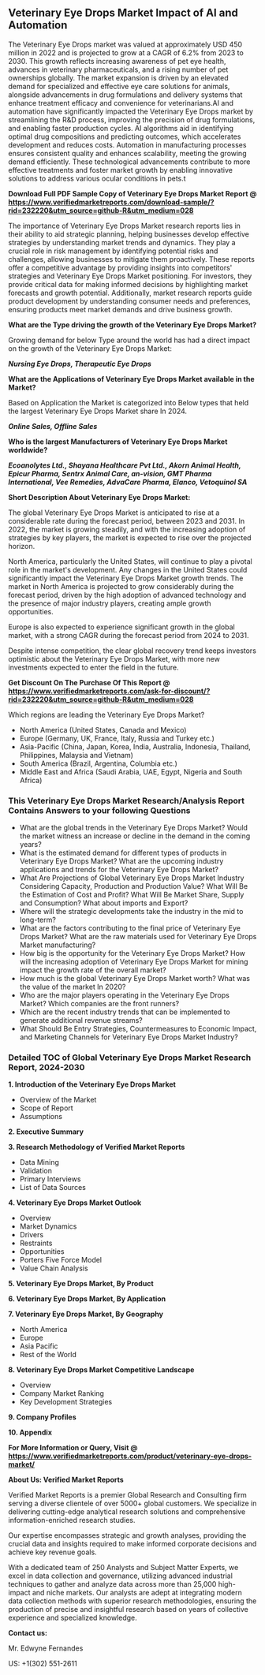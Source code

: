 <h2>Veterinary Eye Drops Market Impact of AI and Automation</h2>The Veterinary Eye Drops market was valued at approximately USD 450 million in 2022 and is projected to grow at a CAGR of 6.2% from 2023 to 2030. This growth reflects increasing awareness of pet eye health, advances in veterinary pharmaceuticals, and a rising number of pet ownerships globally. The market expansion is driven by an elevated demand for specialized and effective eye care solutions for animals, alongside advancements in drug formulations and delivery systems that enhance treatment efficacy and convenience for veterinarians.AI and automation have significantly impacted the Veterinary Eye Drops market by streamlining the R&D process, improving the precision of drug formulations, and enabling faster production cycles. AI algorithms aid in identifying optimal drug compositions and predicting outcomes, which accelerates development and reduces costs. Automation in manufacturing processes ensures consistent quality and enhances scalability, meeting the growing demand efficiently. These technological advancements contribute to more effective treatments and foster market growth by enabling innovative solutions to address various ocular conditions in pets.t</p><p id="" class=""><strong>Download Full PDF Sample Copy of Veterinary Eye Drops Market Report @ <a href="https://www.verifiedmarketreports.com/download-sample/?rid=232220&utm_source=github-R&utm_medium=028" target="_blank">https://www.verifiedmarketreports.com/download-sample/?rid=232220&utm_source=github-R&utm_medium=028</a></strong></p><p>The importance of&nbsp;Veterinary Eye Drops Market research reports lies in their ability to aid strategic planning, helping businesses develop effective strategies by understanding market trends and dynamics. They play a crucial role in risk management by identifying potential risks and challenges, allowing businesses to mitigate them proactively. These reports offer a competitive advantage by providing insights into competitors' strategies and Veterinary Eye Drops Market positioning. For investors, they provide critical data for making informed decisions by highlighting market forecasts and growth potential. Additionally, market research reports guide product development by understanding consumer needs and preferences, ensuring products meet market demands and drive business growth.</p><p><strong>What are the&nbsp;Type driving the growth of the Veterinary Eye Drops Market?</strong></p><p id="" class="">Growing demand for below Type around the world has had a direct impact on the growth of the Veterinary Eye Drops Market:</p><em><strong>Nursing Eye Drops, Therapeutic Eye Drops</strong></em></p><strong>What are the&nbsp;Applications&nbsp;of Veterinary Eye Drops Market available in the Market?</strong></p><p id="" class="">Based on Application the Market is categorized into Below types that held the largest Veterinary Eye Drops Market share In 2024.</p><em><strong>Online Sales, Offline Sales</strong></em></p><strong>Who is the largest Manufacturers of Veterinary Eye Drops Market worldwide?</strong></p><p><em><strong>Ecoanolytes Ltd., Shayana Healthcare Pvt Ltd., Akorn Animal Health, Epicur Pharma, Sentrx Animal Care, an-vision, GMT Pharma International, Vee Remedies, AdvaCare Pharma, Elanco, Vetoquinol SA</strong></em></p><p id="" class=""><strong>Short Description About Veterinary Eye Drops Market:</strong></p><p>The global Veterinary Eye Drops Market is anticipated to rise at a considerable rate during the forecast period, between 2023 and 2031. In 2022, the market is growing steadily, and with the increasing adoption of strategies by key players, the market is expected to rise over the projected horizon.</p><p>North America, particularly the United States, will continue to play a pivotal role in the market's development. Any changes in the United States could significantly impact the Veterinary Eye Drops Market growth trends. The market in North America is projected to grow considerably during the forecast period, driven by the high adoption of advanced technology and the presence of major industry players, creating ample growth opportunities.</p><p>Europe is also expected to experience significant growth in the global market, with a strong CAGR during the forecast period from 2024 to 2031.</p><p>Despite intense competition, the clear global recovery trend keeps investors optimistic about the Veterinary Eye Drops Market, with more new investments expected to enter the field in the future.</p><p id="" class=""><strong>Get Discount On The Purchase Of This Report @ <a href="https://www.verifiedmarketreports.com/ask-for-discount/?rid=232220&utm_source=github-R&utm_medium=028" target="_blank">https://www.verifiedmarketreports.com/ask-for-discount/?rid=232220&utm_source=github-R&utm_medium=028</a></strong></p>Which regions are leading the Veterinary Eye Drops Market?</p><ul><li>North America (United States, Canada and Mexico)</li><li>Europe (Germany, UK, France, Italy, Russia and Turkey etc.)</li><li>Asia-Pacific (China, Japan, Korea, India, Australia, Indonesia, Thailand, Philippines, Malaysia and Vietnam)</li><li>South America (Brazil, Argentina, Columbia etc.)</li><li>Middle East and Africa (Saudi Arabia, UAE, Egypt, Nigeria and South Africa)</li></ul><h3 id="" class="">This Veterinary Eye Drops Market Research/Analysis Report Contains Answers to your following Questions</h3><ul><li>What are the global trends in the Veterinary Eye Drops Market? Would the market witness an increase or decline in the demand in the coming years?</li><li>What is the estimated demand for different types of products in Veterinary Eye Drops Market? What are the upcoming industry applications and trends for the Veterinary Eye Drops Market?</li><li>What Are Projections of Global Veterinary Eye Drops Market Industry Considering Capacity, Production and Production Value? What Will Be the Estimation of Cost and Profit? What Will Be Market Share, Supply and Consumption? What about imports and Export?</li><li>Where will the strategic developments take the industry in the mid to long-term?</li><li>What are the factors contributing to the final price of Veterinary Eye Drops Market? What are the raw materials used for Veterinary Eye Drops Market manufacturing?</li><li>How big is the opportunity for the Veterinary Eye Drops Market? How will the increasing adoption of Veterinary Eye Drops Market for mining impact the growth rate of the overall market?</li><li>How much is the global Veterinary Eye Drops Market worth? What was the value of the market In 2020?</li><li>Who are the major players operating in the Veterinary Eye Drops Market? Which companies are the front runners?</li><li>Which are the recent industry trends that can be implemented to generate additional revenue streams?</li><li>What Should Be Entry Strategies, Countermeasures to Economic Impact, and Marketing Channels for Veterinary Eye Drops Market Industry?</li></ul><h3 id="" class="">Detailed TOC of Global Veterinary Eye Drops Market Research Report, 2024-2030</h3><p id="" class=""><strong>1. Introduction of the Veterinary Eye Drops Market</strong></p><ul><li>Overview of the Market</li><li>Scope of Report</li><li>Assumptions</li></ul><p id="" class=""><strong>2. Executive Summary</strong></p><p id="" class=""><strong>3. Research Methodology of Verified Market Reports</strong></p><ul><li>Data Mining</li><li>Validation</li><li>Primary Interviews</li><li>List of Data Sources</li></ul><p id="" class=""><strong>4. Veterinary Eye Drops Market Outlook</strong></p><ul><li>Overview</li><li>Market Dynamics</li><li>Drivers</li><li>Restraints</li><li>Opportunities</li><li>Porters Five Force Model</li><li>Value Chain Analysis</li></ul><p id="" class=""><strong>5. Veterinary Eye Drops Market, By Product</strong></p><p id="" class=""><strong>6. Veterinary Eye Drops Market, By Application</strong></p><p id="" class=""><strong>7. Veterinary Eye Drops Market, By Geography</strong></p><ul><li>North America</li><li>Europe</li><li>Asia Pacific</li><li>Rest of the World</li></ul><p id="" class=""><strong>8. Veterinary Eye Drops Market Competitive Landscape</strong></p><ul><li>Overview</li><li>Company Market Ranking</li><li>Key Development Strategies</li></ul><p id="" class=""><strong>9. Company Profiles</strong></p><p id="" class=""><strong>10. Appendix</strong></p><p id="" class=""><strong>For More Information or Query, Visit @ <a href="https://www.verifiedmarketreports.com/product/veterinary-eye-drops-market/" target="_blank">https://www.verifiedmarketreports.com/product/veterinary-eye-drops-market/</a></strong></p><p id="" class=""><strong>About Us: Verified Market Reports</strong></p><p id="" class="">Verified Market Reports is a premier Global Research and Consulting firm serving a diverse clientele of over 5000+ global customers. We specialize in delivering cutting-edge analytical research solutions and comprehensive information-enriched research studies.</p><p id="" class="">Our expertise encompasses strategic and growth analyses, providing the crucial data and insights required to make informed corporate decisions and achieve key revenue goals.</p><p id="" class="">With a dedicated team of 250 Analysts and Subject Matter Experts, we excel in data collection and governance, utilizing advanced industrial techniques to gather and analyze data across more than 25,000 high-impact and niche markets. Our analysts are adept at integrating modern data collection methods with superior research methodologies, ensuring the production of precise and insightful research based on years of collective experience and specialized knowledge.</p><p id="" class=""><strong>Contact us:</strong></p><p id="" class="">Mr. Edwyne Fernandes</p><p id="" class="">US: +1(302) 551-2611</p>